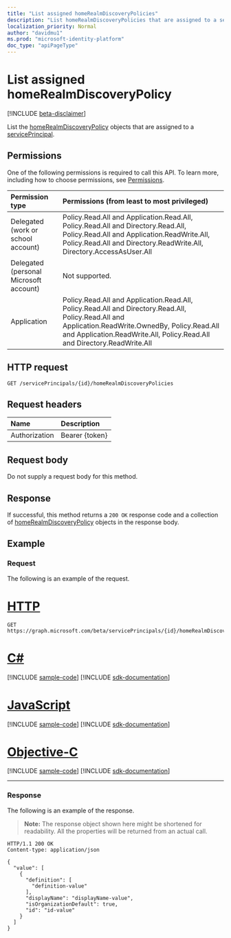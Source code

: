 ```yaml
---
title: "List assigned homeRealmDiscoveryPolicies"
description: "List homeRealmDiscoveryPolicies that are assigned to a servicePrincipal."
localization_priority: Normal
author: "davidmu1"
ms.prod: "microsoft-identity-platform"
doc_type: "apiPageType"
---
```


# List assigned homeRealmDiscoveryPolicy

[!INCLUDE [beta-disclaimer](../../includes/beta-disclaimer.md)]

List the [homeRealmDiscoveryPolicy](../resources/homerealmdiscoverypolicy.md) objects that are assigned to a [servicePrincipal](../resources/servicePrincipal.md).

## Permissions

One of the following permissions is required to call this API. To learn more, including how to choose permissions, see [Permissions](/graph/permissions-reference).

| Permission type                        | Permissions (from least to most privileged) |
|:---------------------------------------|:--------------------------------------------|
| Delegated (work or school account)     | Policy.Read.All and Application.Read.All, Policy.Read.All and Directory.Read.All, Policy.Read.All and Application.ReadWrite.All, Policy.Read.All and Directory.ReadWrite.All, Directory.AccessAsUser.All |
| Delegated (personal Microsoft account) | Not supported. |
| Application                            | Policy.Read.All and Application.Read.All, Policy.Read.All and Directory.Read.All, Policy.Read.All and Application.ReadWrite.OwnedBy, Policy.Read.All and Application.ReadWrite.All, Policy.Read.All and Directory.ReadWrite.All |

## HTTP request

<!-- { "blockType": "ignored" } -->

```http
GET /servicePrincipals/{id}/homeRealmDiscoveryPolicies
```

## Request headers

| Name          | Description   |
|:--------------|:--------------|
| Authorization | Bearer {token} |

## Request body

Do not supply a request body for this method.

## Response

If successful, this method returns a `200 OK` response code and a collection of [homeRealmDiscoveryPolicy](../resources/homeRealmDiscoveryPolicy.md) objects in the response body.

## Example

### Request

The following is an example of the request.

# [HTTP](#tab/http)
<!-- {
  "blockType": "request",
  "name": "list_homerealmdiscoverypolicies_on_serviceprincipal"
}-->

```msgraph-interactive
GET https://graph.microsoft.com/beta/servicePrincipals/{id}/homeRealmDiscoveryPolicies
```
# [C#](#tab/csharp)
[!INCLUDE [sample-code](../includes/snippets/csharp/list-homerealmdiscoverypolicies-on-serviceprincipal-csharp-snippets.md)]
[!INCLUDE [sdk-documentation](../includes/snippets/snippets-sdk-documentation-link.md)]

# [JavaScript](#tab/javascript)
[!INCLUDE [sample-code](../includes/snippets/javascript/list-homerealmdiscoverypolicies-on-serviceprincipal-javascript-snippets.md)]
[!INCLUDE [sdk-documentation](../includes/snippets/snippets-sdk-documentation-link.md)]

# [Objective-C](#tab/objc)
[!INCLUDE [sample-code](../includes/snippets/objc/list-homerealmdiscoverypolicies-on-serviceprincipal-objc-snippets.md)]
[!INCLUDE [sdk-documentation](../includes/snippets/snippets-sdk-documentation-link.md)]

---


### Response

The following is an example of the response.

> **Note:** The response object shown here might be shortened for readability. All the properties will be returned from an actual call.

<!-- {
  "blockType": "response",
  "truncated": true,
  "@odata.type": "microsoft.graph.homeRealmDiscoveryPolicy",
  "isCollection": true
} -->

```http
HTTP/1.1 200 OK
Content-type: application/json

{
  "value": [
    {
      "definition": [
        "definition-value"
      ],
      "displayName": "displayName-value",
      "isOrganizationDefault": true,
      "id": "id-value"
    }
  ]
}
```

<!-- uuid: 16cd6b66-4b1a-43a1-adaf-3a886856ed98
2019-02-04 14:57:30 UTC -->
<!-- {
  "type": "#page.annotation",
  "description": "List assigned homeRealmDiscoveryPolicy",
  "keywords": "",
  "section": "documentation",
  "tocPath": ""
}-->

